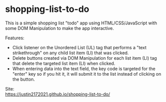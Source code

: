 # shopping-list-to-do
This is a simple shopping list "todo" app using HTML/CSS/JavaScript with some DOM Manipulation to make the app interactive.  
  
  Features:  
  * Click listener on the Unordered List (UL) tag that performs a "text strikethrough" on any child list item (LI) that was clicked.  
  * Delete buttons created via DOM Manipulation for each list item (LI) tag that delete the targeted list item (LI) when clicked.  
  * When entering data into the text field, the key code is targeted for the "enter" key so if you hit it, it will submit it to the list instead of clicking on the button.  
  
  Site:  
  https://justin2172021.github.io/shopping-list-to-do/
  
